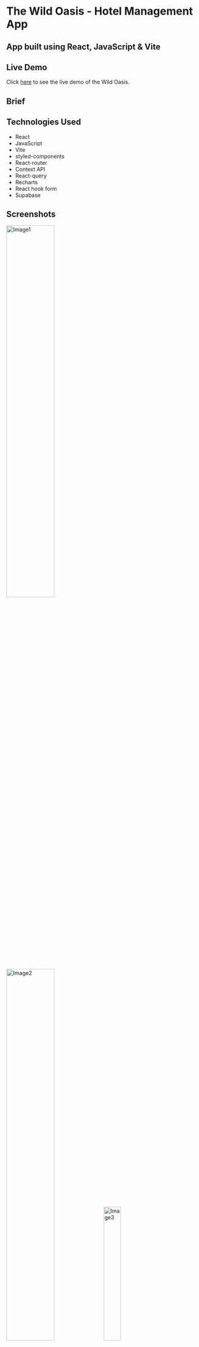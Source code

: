 # The Wild Oasis - Hotel Management App

## App built using React, JavaScript & Vite

## Live Demo
Click [here](https://the-wild-oasis-sabina.netlify.app/) to see the live demo of the Wild Oasis.

## Brief


## Technologies Used
- React
- JavaScript
- Vite
- styled-components
- React-router
- Context API
- React-query
- Recharts
- React hook form
- Supabase

## Screenshots
<img src="src/assets/images/quiz-desktop-light.png" alt="Image1" width=50% height=50%>
<img src="src/assets/images/quiz-desktop-dark.png" alt="Image2" width=50% height=50%>
<img src="src/assets/images/quiz-tablet-light.png" alt="Image3" width=30% height=30%>
<img src="src/assets/images/quiz-tablet-dark.png" alt="Image4" width=30% height=30%>
<img src="src/assets/images/quiz-phone-light.png" alt="Image5" width=20% height=20%>
<img src="src/assets/images/quiz-phone-dark.png" alt="Image6" width=20% height=20%>

## License
This project is licensed under [Jonas Schmedtmann](https://github.com/jonasschmedtmann?tab=overview&from=2024-02-01&to=2024-02-20).

## Contact
For any questions or inquiries, please feel free to reach out to me at sabinacristea997@gmail.com.
